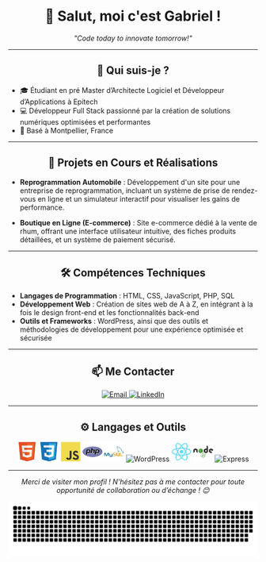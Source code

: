 <h1 align="center">👋 Salut, moi c'est Gabriel !</h1>

<p align="center">
  <i>"Code today to innovate tomorrow!"</i>
</p>

---

<h2 align="center">🚀 Qui suis-je ?</h2>

- 🎓 Étudiant en pré Master d’Architecte Logiciel et Développeur d’Applications à Epitech
- 💻 Développeur Full Stack passionné par la création de solutions numériques optimisées et performantes
- 📍 Basé à Montpellier, France

---

<h2 align="center">📌 Projets en Cours et Réalisations</h2>

- **Reprogrammation Automobile** : Développement d'un site pour une entreprise de reprogrammation, incluant un système de prise de rendez-vous en ligne et un simulateur interactif pour visualiser les gains de performance.
  
- **Boutique en Ligne (E-commerce)** : Site e-commerce dédié à la vente de rhum, offrant une interface utilisateur intuitive, des fiches produits détaillées, et un système de paiement sécurisé.

---

<h2 align="center">🛠️ Compétences Techniques</h2>

- **Langages de Programmation** : HTML, CSS, JavaScript, PHP, SQL
- **Développement Web** : Création de sites web de A à Z, en intégrant à la fois le design front-end et les fonctionnalités back-end
- **Outils et Frameworks** : WordPress, ainsi que des outils et méthodologies de développement pour une expérience optimisée et sécurisée

---

<h2 align="center">📫 Me Contacter</h2>

<p align="center">
  <a href="mailto:gabriel.beduneau1@gmail.com" target="_blank">
    <img src="https://img.shields.io/badge/Email-%230077B5.svg?&style=for-the-badge&logo=gmail&logoColor=white" alt="Email">
  </a>
  <a href="https://www.linkedin.com/in/gabriel-beduneau-7693ab271/" target="_blank">
    <img src="https://img.shields.io/badge/LinkedIn-%230077B5.svg?&style=for-the-badge&logo=linkedin&logoColor=white" alt="LinkedIn">
  </a>
</p>

---

<h2 align="center">⚙️ Langages et Outils</h2>

<p align="center">
  <img src="https://raw.githubusercontent.com/devicons/devicon/master/icons/html5/html5-original.svg" alt="HTML5" width="40" height="40"/>
  <img src="https://raw.githubusercontent.com/devicons/devicon/master/icons/css3/css3-original.svg" alt="CSS3" width="40" height="40"/>
  <img src="https://raw.githubusercontent.com/devicons/devicon/master/icons/javascript/javascript-original.svg" alt="JavaScript" width="40" height="40"/>
  <img src="https://raw.githubusercontent.com/devicons/devicon/master/icons/php/php-original.svg" alt="PHP" width="40" height="40"/>
  <img src="https://raw.githubusercontent.com/devicons/devicon/master/icons/mysql/mysql-original-wordmark.svg" alt="MySQL" width="40" height="40"/>
  <img src="https://www.vectorlogo.zone/logos/wordpress/wordpress-icon.svg" alt="WordPress" width="40" height="40"/>
  <img src="https://raw.githubusercontent.com/devicons/devicon/master/icons/react/react-original.svg" alt="React" width="40" height="40"/>
  <img src="https://raw.githubusercontent.com/devicons/devicon/master/icons/nodejs/nodejs-original-wordmark.svg" alt="Node.js" width="40" height="40"/>
  <img src="https://www.vectorlogo.zone/logos/expressjs/expressjs-icon.svg" alt="Express" width="40" height="40"/>
</p>

---

<p align="center">
  <i>Merci de visiter mon profil ! N'hésitez pas à me contacter pour toute opportunité de collaboration ou d’échange ! 😊</i>
</p>

<p align="center">
  <img src="https://raw.githubusercontent.com/platane/platane/output/github-contribution-grid-snake.svg" alt="Contribution Snake" />
</p>
